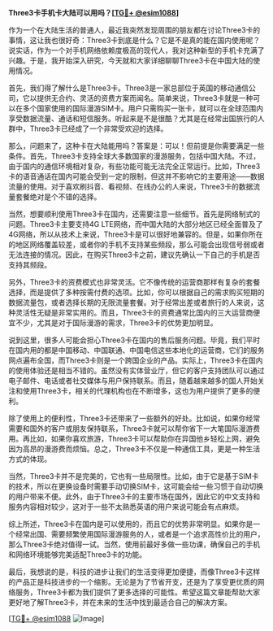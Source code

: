 **Three3卡手机卡大陆可以用吗？[[TG💪+ @esim1088](https://t.me/s/esim1088)]**

作为一个在大陆生活的普通人，最近我突然发现周围的朋友都在讨论Three3卡的事情，这让我也很好奇：Three3卡到底是什么？它是不是真的能在国内使用呢？说实话，作为一个对手机网络依赖度极高的现代人，我对这种新型的手机卡充满了兴趣。于是，我开始深入研究，今天就和大家详细聊聊Three3卡在中国大陆的使用情况。

首先，我们得了解什么是Three3卡。Three3是一家总部位于英国的移动通信公司，它以提供无合约、灵活的资费方案而闻名。简单来说，Three3卡就是一种可以在多个国家使用的国际漫游SIM卡。用户只需购买一张卡，就可以在全球范围内享受数据流量、通话和短信服务。听起来是不是很酷？尤其是在经常出国旅行的人群中，Three3卡已经成了一个非常受欢迎的选择。

那么，问题来了，这种卡在大陆能用吗？答案是：可以！但前提是你需要满足一些条件。首先，Three3卡支持全球大多数国家的漫游服务，包括中国大陆。不过，由于国内的通信环境相对复杂，有些功能可能无法完全正常运行。比如，Three3卡的语音通话在国内可能会受到一定的限制，但这并不影响它的主要用途——数据流量的使用。对于喜欢刷抖音、看视频、在线办公的人来说，Three3卡的数据流量套餐绝对是个不错的选择。

当然，想要顺利使用Three3卡在国内，还需要注意一些细节。首先是网络制式的问题。Three3卡主要支持4G LTE网络，而中国大陆的大部分地区已经全面普及了4G网络，所以从技术上来说，Three3卡是可以很好地兼容的。但是，如果你所在的地区网络覆盖较差，或者你的手机不支持某些频段，那么可能会出现信号弱或者无法连接的情况。因此，在购买Three3卡之前，建议先确认一下自己的手机是否支持其频段。

另外，Three3卡的资费模式也非常灵活。它不像传统的运营商那样有复杂的套餐选择，而是提供了多种按需付费的选项。比如，你可以根据自己的需求购买短期的数据流量包，或者选择长期的无限流量套餐。对于经常出差或者旅行的人来说，这种灵活性无疑是非常实用的。而且，Three3卡的资费通常比国内的三大运营商便宜不少，尤其是对于国际漫游的需求，Three3卡的优势更加明显。

说到这里，很多人可能会担心Three3卡在国内的售后服务问题。毕竟，我们平时在国内用的都是中国移动、中国联通、中国电信这些本地化的运营商，它们的服务网点遍布全国，而Three3卡则是一个跨国企业的产品。实际上，Three3卡在国内的使用体验还是相当不错的。虽然没有实体营业厅，但它的客户支持团队可以通过电子邮件、电话或者社交媒体与用户保持联系。而且，随着越来越多的国人开始关注和使用Three3卡，相关的代理机构也在不断增多，这也为用户提供了更多的便利。

除了使用上的便利性，Three3卡还带来了一些额外的好处。比如说，如果你经常需要和国外的客户或朋友保持联系，Three3卡就可以帮你省下一大笔国际漫游费用。再比如，如果你喜欢旅游，Three3卡可以帮助你在异国他乡轻松上网，避免因为高昂的漫游费而烦恼。总之，Three3卡不仅是一种通信工具，更是一种生活方式的体现。

当然，Three3卡并不是完美的，它也有一些局限性。比如，由于它是基于SIM卡的技术，所以在更换设备时需要手动切换SIM卡，这可能会给一些习惯于自动切换的用户带来不便。此外，由于Three3卡的主要市场在国外，因此它的中文支持和服务内容相对较少，这对于一些不太熟悉英语的用户来说可能会有点麻烦。

综上所述，Three3卡在国内是可以使用的，而且它的优势非常明显。如果你是一个经常出国、需要频繁使用国际漫游服务的人，或者是一个追求高性价比的用户，那么Three3卡绝对值得一试。当然，使用前最好多做一些功课，确保自己的手机和网络环境能够完美适配Three3卡的功能。

最后，我想说的是，科技的进步让我们的生活变得更加便捷，而像Three3卡这样的产品正是科技进步的一个缩影。无论是为了节省开支，还是为了享受更优质的网络服务，Three3卡都为我们提供了更多选择的可能性。希望这篇文章能帮助大家更好地了解Three3卡，并在未来的生活中找到最适合自己的解决方案。

[[TG💪+ @esim1088](https://t.me/s/esim1088) ![Image](https://i.postimg.cc/4NQfJmqS/Snipaste-2025-05-13-00-14-12.png)]